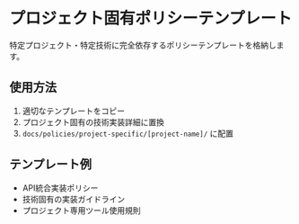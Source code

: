 # プロジェクト固有ポリシーテンプレート

特定プロジェクト・特定技術に完全依存するポリシーテンプレートを格納します。

## 使用方法

1. 適切なテンプレートをコピー
2. プロジェクト固有の技術実装詳細に置換
3. `docs/policies/project-specific/[project-name]/` に配置

## テンプレート例

- API統合実装ポリシー
- 技術固有の実装ガイドライン
- プロジェクト専用ツール使用規則
